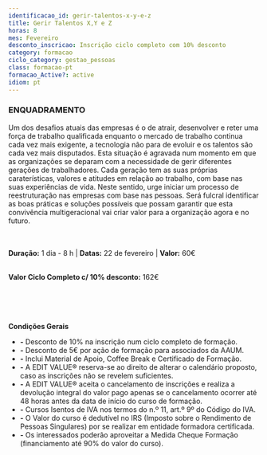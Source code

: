 ```yaml
---
identificacao_id: gerir-talentos-x-y-e-z
title: Gerir Talentos X,Y e Z
horas: 8
mes: Fevereiro
desconto_inscricao: Inscrição ciclo completo com 10% desconto
category: formacao
ciclo_category: gestao_pessoas
class: formacao-pt
formacao_Active?: active
idiom: pt
---
```



### **ENQUADRAMENTO**
Um dos desafios atuais das empresas é o de atrair, desenvolver e reter uma força de trabalho qualificada enquanto o mercado de trabalho continua cada vez mais exigente, a tecnologia não para de evoluir e os talentos são cada vez mais disputados. Esta situação é agravada num momento em que as organizações se deparam com a necessidade de gerir diferentes gerações de trabalhadores. Cada geração tem as suas próprias caraterísticas, valores e atitudes em relação ao trabalho, com base nas suas experiências de vida. Neste sentido, urge iniciar um processo de reestruturação nas empresas com base nas pessoas. Será fulcral identificar as boas práticas e soluções possíveis que possam garantir que esta convivência multigeracional vai criar valor para a organização agora e no futuro.<br><br><br>

 

**Duração:** 1 dia - 8 h  \|  **Datas:** 22 de fevereiro  \|  **Valor:** 60€<br><br>

 

**Valor Ciclo Completo c/ 10% desconto:** 162€<br><br><br><br><br>

**Condições Gerais**

+ **\-** Desconto de 10% na inscrição num ciclo completo de formação.
+ **\-** Desconto de 5€ por ação de formação para associados da AAUM.
+ **\-** Inclui Material de Apoio, Coffee Break e Certificado de Formação.
+ **\-** A EDIT VALUE® reserva-se ao direito de alterar o calendário proposto, caso as inscrições não se revelem suficientes.
+ **\-** A EDIT VALUE® aceita o cancelamento de inscrições e realiza a devolução integral do valor pago apenas se o cancelamento ocorrer até 48 horas antes da data de início do curso de formação.
+ **\-** Cursos Isentos de IVA nos termos do n.º 11, art.º 9º do Código do IVA.
+ **\-** O Valor do curso é dedutível no IRS (Imposto sobre o Rendimento de Pessoas Singulares) por se realizar em entidade formadora certificada.
+ **\-** Os interessados poderão aproveitar a Medida Cheque Formação (financiamento até 90% do valor do curso).